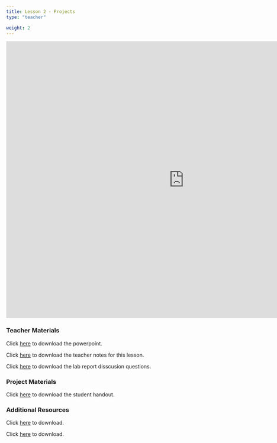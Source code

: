 ```yaml
---
title: Lesson 2 - Projects
type: "teacher" 

weight: 2
---
```


<iframe src="https://docs.google.com/presentation/d/e/2PACX-1vR8BVGJH_k187WYTpzz8xLqP2os0eavSXin_50mZ4dYy1ANtOCXPCBPWu6Hf1nQ30g0N7sEUYaNROEp/embed?start=false&loop=false&delayms=3000" frameborder="0" width="960" height="749" allowfullscreen="true" mozallowfullscreen="true" webkitallowfullscreen="true"></iframe>

### Teacher Materials

Click <a href="https://docs.google.com/presentation/d/1ZP0vkJ3dCfWRZwSB_1yBzu0hdZH2p8A_fSI67XLhSZA/edit?usp=sharing" target="_blank">here</a> to download the powerpoint.

Click <a href="https://docs.google.com/document/d/1fQwR3E8Rxqq3u9qFpWwLoTrH5nvzj3a0ijgfCQGaJWA/edit?usp=sharing" target="_blank">here</a> to download the teacher notes for this lesson.

Click <a href="https://docs.google.com/document/d/1AyS1_rYW9AaPkI1QBZ-iZPleoxb8eil9_O9W4yppgVY/edit?usp=sharing" target="_blank">here</a> to download the lab report disscusion questions.

### Project Materials

Click <a href="https://docs.google.com/document/d/16wVGNGSJFc1Rjxtza9PcJGnMvkorO4FKcJtTDzS1nvY/edit?usp=sharing" target="_blank">here</a> to download the student handout.

### Additional Resources

Click <a href="https://drive.google.com/file/d/1ELvdVP2bimn86lmid7bntV1F14414M29/view?usp=sharing" target="_blank">here</a> to download.

Click <a href="https://drive.google.com/file/d/1FEbbRp43LrIfEZ2QzuyvaSlHGQn31ltZ/view?usp=sharing" target="_blank">here</a> to download.